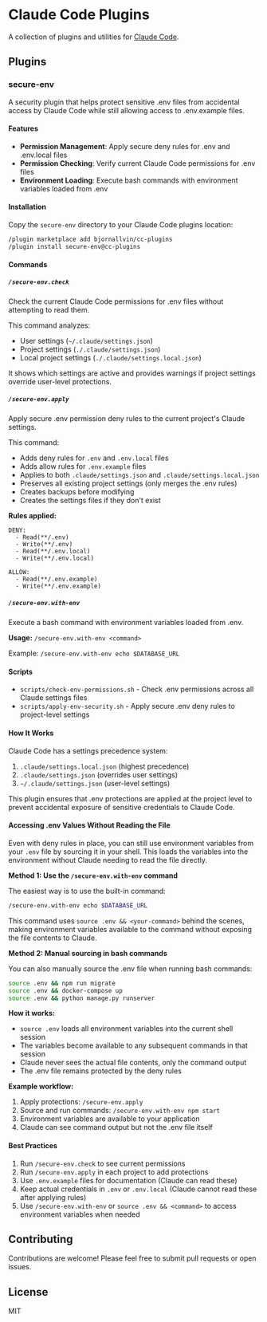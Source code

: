 # Claude Code Plugins

A collection of plugins and utilities for [Claude Code](https://claude.com/claude-code).

## Plugins

### secure-env

A security plugin that helps protect sensitive .env files from accidental access by Claude Code while still allowing access to .env.example files.

#### Features

- **Permission Management**: Apply secure deny rules for .env and .env.local files
- **Permission Checking**: Verify current Claude Code permissions for .env files
- **Environment Loading**: Execute bash commands with environment variables loaded from .env

#### Installation

Copy the `secure-env` directory to your Claude Code plugins location:

```bash
/plugin marketplace add bjornallvin/cc-plugins
/plugin install secure-env@cc-plugins
```

#### Commands

##### `/secure-env.check`

Check the current Claude Code permissions for .env files without attempting to read them.

This command analyzes:
- User settings (`~/.claude/settings.json`)
- Project settings (`./.claude/settings.json`)
- Local project settings (`./.claude/settings.local.json`)

It shows which settings are active and provides warnings if project settings override user-level protections.

##### `/secure-env.apply`

Apply secure .env permission deny rules to the current project's Claude settings.

This command:
- Adds deny rules for `.env` and `.env.local` files
- Adds allow rules for `.env.example` files
- Applies to both `.claude/settings.json` and `.claude/settings.local.json`
- Preserves all existing project settings (only merges the .env rules)
- Creates backups before modifying
- Creates the settings files if they don't exist

**Rules applied:**
```
DENY:
  - Read(**/.env)
  - Write(**/.env)
  - Read(**/.env.local)
  - Write(**/.env.local)

ALLOW:
  - Read(**/.env.example)
  - Write(**/.env.example)
```

##### `/secure-env.with-env`

Execute a bash command with environment variables loaded from .env.

**Usage:** `/secure-env.with-env <command>`

Example: `/secure-env.with-env echo $DATABASE_URL`

#### Scripts

- `scripts/check-env-permissions.sh` - Check .env permissions across all Claude settings files
- `scripts/apply-env-security.sh` - Apply secure .env deny rules to project-level settings

#### How It Works

Claude Code has a settings precedence system:
1. `.claude/settings.local.json` (highest precedence)
2. `.claude/settings.json` (overrides user settings)
3. `~/.claude/settings.json` (user-level settings)

This plugin ensures that .env protections are applied at the project level to prevent accidental exposure of sensitive credentials to Claude Code.

#### Accessing .env Values Without Reading the File

Even with deny rules in place, you can still use environment variables from your `.env` file by sourcing it in your shell. This loads the variables into the environment without Claude needing to read the file directly.

**Method 1: Use the `/secure-env.with-env` command**

The easiest way is to use the built-in command:

```bash
/secure-env.with-env echo $DATABASE_URL
```

This command uses `source .env && <your-command>` behind the scenes, making environment variables available to the command without exposing the file contents to Claude.

**Method 2: Manual sourcing in bash commands**

You can also manually source the .env file when running bash commands:

```bash
source .env && npm run migrate
source .env && docker-compose up
source .env && python manage.py runserver
```

**How it works:**
- `source .env` loads all environment variables into the current shell session
- The variables become available to any subsequent commands in that session
- Claude never sees the actual file contents, only the command output
- The .env file remains protected by the deny rules

**Example workflow:**

1. Apply protections: `/secure-env.apply`
2. Source and run commands: `/secure-env.with-env npm start`
3. Environment variables are available to your application
4. Claude can see command output but not the .env file itself

#### Best Practices

1. Run `/secure-env.check` to see current permissions
2. Run `/secure-env.apply` in each project to add protections
3. Use `.env.example` files for documentation (Claude can read these)
4. Keep actual credentials in `.env` or `.env.local` (Claude cannot read these after applying rules)
5. Use `/secure-env.with-env` or `source .env && <command>` to access environment variables when needed

## Contributing

Contributions are welcome! Please feel free to submit pull requests or open issues.

## License

MIT
